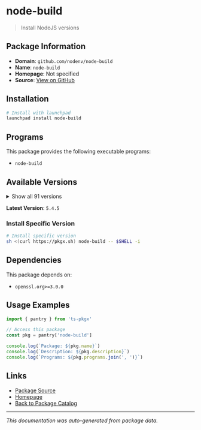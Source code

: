 # node-build

> Install NodeJS versions

## Package Information

- **Domain**: `github.com/nodenv/node-build`
- **Name**: `node-build`
- **Homepage**: Not specified
- **Source**: [View on GitHub](https://github.com/pkgxdev/pantry/tree/main/projects/github.com/nodenv/node-build/package.yml)

## Installation

```bash
# Install with launchpad
launchpad install node-build
```

## Programs

This package provides the following executable programs:

- `node-build`

## Available Versions

<details>
<summary>Show all 91 versions</summary>

- `5.4.5`, `5.4.4`, `5.4.3`, `5.4.2`, `5.4.1`
- `5.4.0`, `5.3.37`, `5.3.36`, `5.3.35`, `5.3.34`
- `5.3.33`, `5.3.32`, `5.3.31`, `5.3.30`, `5.3.29`
- `5.3.28`, `5.3.27`, `5.3.26`, `5.3.25`, `5.3.24`
- `5.3.23`, `5.3.22`, `5.3.21`, `5.3.20`, `5.3.19`
- `5.3.18`, `5.3.17`, `5.3.16`, `5.3.15`, `5.3.14`
- `5.3.13`, `5.3.12`, `5.3.11`, `5.3.10`, `5.3.9`
- `5.3.8`, `5.3.7`, `5.3.6`, `5.3.5`, `5.3.4`
- `5.3.3`, `5.3.2`, `5.3.1`, `5.3.0`, `5.2.0`
- `5.1.0`, `5.0.4`, `5.0.2`, `5.0.1`, `5.0.0`
- `4.11.0`, `4.10.1`, `4.10.0`, `4.9.150`, `4.9.149`
- `4.9.148`, `4.9.147`, `4.9.146`, `4.9.145`, `4.9.144`
- `4.9.143`, `4.9.142`, `4.9.141`, `4.9.140`, `4.9.139`
- `4.9.138`, `4.9.137`, `4.9.136`, `4.9.135`, `4.9.134`
- `4.9.133`, `4.9.132`, `4.9.131`, `4.9.130`, `4.9.129`
- `4.9.128`, `4.9.127`, `4.9.126`, `4.9.125`, `4.9.124`
- `4.9.123`, `4.9.122`, `4.9.121`, `4.9.120`, `4.9.119`
- `4.9.118`, `4.9.117`, `4.9.116`, `4.9.115`, `4.9.114`
- `4.9.113`

</details>

**Latest Version**: `5.4.5`

### Install Specific Version

```bash
# Install specific version
sh <(curl https://pkgx.sh) node-build -- $SHELL -i
```

## Dependencies

This package depends on:

- `openssl.org>=3.0.0`

## Usage Examples

```typescript
import { pantry } from 'ts-pkgx'

// Access this package
const pkg = pantry['node-build']

console.log(`Package: ${pkg.name}`)
console.log(`Description: ${pkg.description}`)
console.log(`Programs: ${pkg.programs.join(', ')}`)
```

## Links

- [Package Source](https://github.com/pkgxdev/pantry/tree/main/projects/github.com/nodenv/node-build/package.yml)
- [Homepage](#)
- [Back to Package Catalog](../../../package-catalog.md)

---

*This documentation was auto-generated from package data.*

